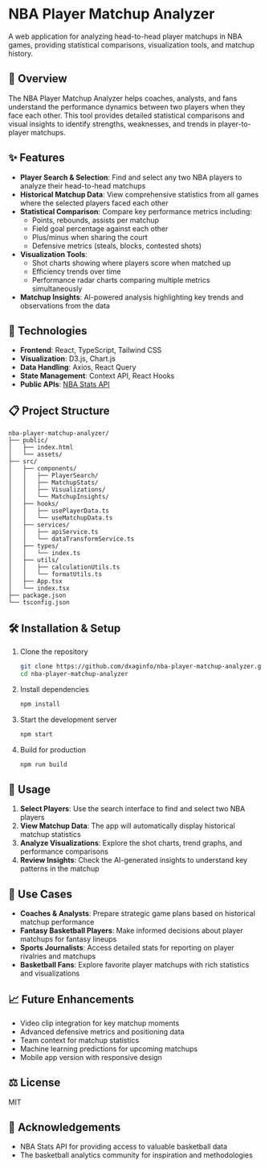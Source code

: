 # NBA Player Matchup Analyzer

A web application for analyzing head-to-head player matchups in NBA games, providing statistical comparisons, visualization tools, and matchup history.

## 🏀 Overview

The NBA Player Matchup Analyzer helps coaches, analysts, and fans understand the performance dynamics between two players when they face each other. This tool provides detailed statistical comparisons and visual insights to identify strengths, weaknesses, and trends in player-to-player matchups.

## ✨ Features

- **Player Search & Selection**: Find and select any two NBA players to analyze their head-to-head matchups
- **Historical Matchup Data**: View comprehensive statistics from all games where the selected players faced each other
- **Statistical Comparison**: Compare key performance metrics including:
  - Points, rebounds, assists per matchup
  - Field goal percentage against each other
  - Plus/minus when sharing the court
  - Defensive metrics (steals, blocks, contested shots)
- **Visualization Tools**:
  - Shot charts showing where players score when matched up
  - Efficiency trends over time
  - Performance radar charts comparing multiple metrics simultaneously
- **Matchup Insights**: AI-powered analysis highlighting key trends and observations from the data

## 🚀 Technologies

- **Frontend**: React, TypeScript, Tailwind CSS
- **Visualization**: D3.js, Chart.js
- **Data Handling**: Axios, React Query
- **State Management**: Context API, React Hooks
- **Public APIs**: [NBA Stats API](https://stats.nba.com/)

## 📋 Project Structure

```
nba-player-matchup-analyzer/
├── public/
│   ├── index.html
│   └── assets/
├── src/
│   ├── components/
│   │   ├── PlayerSearch/
│   │   ├── MatchupStats/
│   │   ├── Visualizations/
│   │   └── MatchupInsights/
│   ├── hooks/
│   │   ├── usePlayerData.ts
│   │   └── useMatchupData.ts
│   ├── services/
│   │   ├── apiService.ts
│   │   └── dataTransformService.ts
│   ├── types/
│   │   └── index.ts
│   ├── utils/
│   │   ├── calculationUtils.ts
│   │   └── formatUtils.ts
│   ├── App.tsx
│   └── index.tsx
├── package.json
└── tsconfig.json
```

## 🛠️ Installation & Setup

1. Clone the repository
   ```bash
   git clone https://github.com/dxaginfo/nba-player-matchup-analyzer.git
   cd nba-player-matchup-analyzer
   ```

2. Install dependencies
   ```bash
   npm install
   ```

3. Start the development server
   ```bash
   npm start
   ```

4. Build for production
   ```bash
   npm run build
   ```

## 📱 Usage

1. **Select Players**: Use the search interface to find and select two NBA players
2. **View Matchup Data**: The app will automatically display historical matchup statistics
3. **Analyze Visualizations**: Explore the shot charts, trend graphs, and performance comparisons
4. **Review Insights**: Check the AI-generated insights to understand key patterns in the matchup

## 🌟 Use Cases

- **Coaches & Analysts**: Prepare strategic game plans based on historical matchup performance
- **Fantasy Basketball Players**: Make informed decisions about player matchups for fantasy lineups
- **Sports Journalists**: Access detailed stats for reporting on player rivalries and matchups
- **Basketball Fans**: Explore favorite player matchups with rich statistics and visualizations

## 📈 Future Enhancements

- Video clip integration for key matchup moments
- Advanced defensive metrics and positioning data
- Team context for matchup statistics
- Machine learning predictions for upcoming matchups
- Mobile app version with responsive design

## ⚖️ License

MIT

## 🙏 Acknowledgements

- NBA Stats API for providing access to valuable basketball data
- The basketball analytics community for inspiration and methodologies